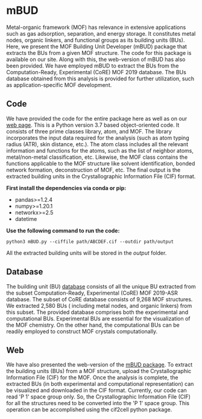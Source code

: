 # mBUD

Metal-organic framework (MOF) has relevance in extensive applications such as gas adsorption, separation, and energy storage. It constitutes metal nodes, organic linkers, and functional groups as its building units (BUs). 
Here, we present the MOF Building Unit Developer (mBUD) package that extracts the BUs from a given MOF structure. The code for this package is available on our site. Along with this, the web-version of mBUD has also been provided.
We have employed mBUD to extract the BUs from the Computation-Ready, Experimental (CoRE) MOF 2019 database. The BUs database obtained from this analysis is provided for further utilization, such as application-specific MOF development.

## Code

We have provided the code for the entire package here as well as on our [web page](https://cnislab.com/mbud/code). This is a Python version 3.7 based object-oriented code. It consists of three prime classes library, atom, and MOF. The library incorporates the input data required for the analysis (such as atom typing radius (ATR), skin distance, etc.). The atom class includes all the relevant information and functions for the atoms, such as the list of neighbor atoms, metal/non-metal classification, etc. Likewise, the MOF class contains the functions applicable to the MOF structure like solvent identification, bonded network formation, deconstruction of MOF, etc. The final output is the extracted building units in the Crystallographic Information File (CIF) format.

__First install the dependencies via conda or pip:__
* pandas>=1.2.4
* numpy>=1.20.1
* networkx>=2.5
* datetime

__Use the following command to run the code:__
```
python3 mBUD.py --ciffile path/ABCDEF.cif --outdir path/output
```
All the extracted building units will be stored in the _output_ folder.

## Database

The building unit (BU) [database](https://cnislab.com/mbud/database) consists of all the unique BU extracted from the subset Computation-Ready, Experimental (CoRE) MOF 2019-ASR database. The subset of CoRE database consists of 9,268 MOF structures. We extracted  2,580 BUs ( including metal nodes, and organic linkers) from this subset. 
The provided database comprises both the experimental and computational BUs. Experimental BUs are essential for the visualization of the MOF chemistry. On the other hand, the computational BUs can be readily employed to construct MOF crystals computationally.

## Web

We have also presented the web-version of the [mBUD package](https://cnislab.com/mbud/tool). To extract the building units (BUs) from a MOF structure, upload the Crystallographic Information File (CIF) for the MOF. Once the analysis is complete, the extracted BUs (in both experimental and computational representation) can be visualized and downloaded in the CIF format.
Currently, our code can read 'P 1' space group only. So, the Crystallographic Information File (CIF) for all the structures need to be converted into the 'P 1' space group. This operation can be accomplished using the cif2cell python package.


